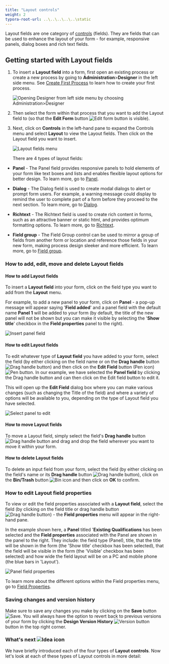 ```yaml
---
title: "Layout controls"
weight: 2
typora-root-url: ..\..\..\..\..\static
---
```


Layout fields are one category of [controls](/docs/platform/controls/) (fields). They are fields that can be used to enhance the layout of your form - for example, responsive panels, dialog boxes and rich text fields.



## Getting started with Layout fields ##

1. To insert a **Layout field** into a form, first open an existing process or create a new process by going to **Administration**>**Designer** in the left side menu. See [Create First Process](/docs/getting-started/create-first-process/) to learn how to create your first process.

	![Opening Designer from left side menu by choosing Administration>Designer](/images/administration-designer-inputcont.jpg)

2. Then select the form within that process that you want to add the Layout field to (so that the **Edit Form** button ![Edit form button](/images/penicon.png) is visible).

3. Next, click on **Controls** in the left-hand pane to expand the Controls menu and select **Layout** to view the Layout fields. Then click on the Layout field you want to insert.

	![Layout fields menu](/images/layout-insert.jpg)



	There are 4 types of layout fields:

- **Panel** - The Panel field provides responsive panels to hold elements of your form like text boxes and lists and enables flexible layout options for better design. To learn more, go to [Panel](/docs/platform/controls/layout/panel/).

- **Dialog** - The Dialog field is used to create modal dialogs to alert or prompt form users. For example, a warning message could display to remind the user to complete part of a form before they proceed to the next section. To learn more, go to [Dialog](/docs/platform/controls/layout/dialog/).

- **Richtext** - The Richtext field is used to create rich content in forms, such as an attractive banner or static html, and provides optimum formatting options. To learn more, go to [Richtext](/docs/platform/controls/layout/richtext/).

- **Field group** - The Field Group control can be used to mirror a group of fields from another form or location and reference those fields in your new form, making process design sleeker and more efficient. To learn more, go to [Field group](/docs/platform/controls/layout/field-group/).



### How to add, edit, move and delete Layout fields ###

#### How to add Layout fields ####

To insert a **Layout field** into your form, click on the field type you want to add from the **Layout** menu. 

For example, to add a new panel to your form, click on **Panel** - a pop-up message will appear saying '**Field added**' and a panel field with the default name **Panel 1** will be added to your form (by default, the title of the new panel will not be shown but you can make it visible by selecting the '**Show title**' checkbox in the **Field properties** panel to the right).

![Insert panel field](/images/panel-insert.jpg)

#### How to edit Layout fields ####

To edit whatever type of **Layout field** you have added to your form, select the field (by either clicking on the field name or on the **Drag handle** button ![Drag handle button](/images/draghandlewhite-frame.png)) and then click on the **Edit Field** button (Pen icon) ![Pen button](/images/penicon.png). In our example, we have selected the **Panel field** by clicking the Drag handle button and can then click on the Edit field button to edit it.

This will open up the **Edit Field** dialog box where you can make various changes (such as changing the Title of the field) and where a variety of options will be available to you, depending on the type of Layout field you have selected.

![Select panel to edit](/images/panel-select-to-edit.jpg)

#### How to move Layout fields ####

To move a Layout field, simply select the field's **Drag handle** button ![Drag handle button](/images/draghandlewhite-frame.png) and drag and drop the field wherever you want to move it within your form.

#### How to delete Layout fields ####

To delete an input field from your form, select the field (by either clicking on the field's name or its **Drag handle** button ![Drag handle button](/images/draghandlewhite-frame.png)), click on the **Bin/Trash** button ![Bin icon](/images/binicon.png) and then click on **OK** to confirm.



### How to edit Layout field properties ###

To view or edit the field properties associated with a **Layout field**, select the field (by clicking on the field title or drag handle button ![Drag handle button](/images/draghandlewhite-frame.png)) - the **Field properties** menu will appear in the right-hand pane.

In the example shown here, a **Panel** titled '**Existing Qualifications** has been selected and the **Field properties** associated with the Panel are shown in the panel to the right. They include: the field type (Panel), title, that the title will be shown in the form (the 'Show title' checkbox has been selected), that the field will be visible in the form (the 'Visible' checkbox has been selected) and how wide the field layout will be on a PC and mobile phone (the blue bars in 'Layout').

![Panel field properties](/images/panel-field-properties.jpg)

To learn more about the different options within the Field properties menu, go to [Field Properties](/docs/platform/controls/properties#field-properties).



### Saving changes and version history ###

Make sure to save any changes you make by clicking on the **Save** button ![Save](/images/saveprocess.png). You will always have the option to revert back to previous versions of your form by clicking the **Design Version History** ![Version button](/images/version8.png) button in the top right corner.



### What's next  ![Idea icon](/images/18.png) ###

We have briefly introduced each of the four types of **Layout controls**. Now let's look at each of these types of Layout controls in more detail:

